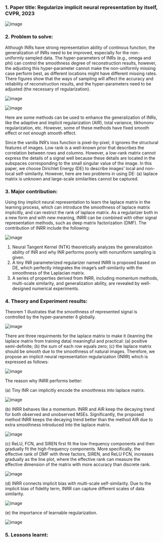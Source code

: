 ### 1. Paper title: Regularize implicit neural representation by itself, CVPR, 2023 
![image](https://github.com/user-attachments/assets/213b0bb2-a8b7-428c-8a8f-5de6e8f9e0a9)
### 2. Problem to solve:
Although INRs have strong representation ability of continous function, the generalization of INRs need to be improved, especially for the non-uniformly sampled data. The hyper-parameters of INRs (e.g., omega and phi) can control the smoothness degree of reconstruction results, however, the adjusting this hyper-parameter cannot make the non-uniformly missing case perform best, as different locations might have different missing rates. There figures show that the ways of sampling will affect the accuracy and reliability of reconstruction results, and the hyper-parameters need to be adjusted (the necessary of regularization). 

![image](https://github.com/user-attachments/assets/84c05c97-47a5-4407-971d-b87ebbf7df96)

![image](https://github.com/user-attachments/assets/bfe4a6e5-f53b-4862-a5fd-9ed39c0522c0)

Here are some methods can be used to enhance the generalization of INRs, like the adaptive and implicit regularization (AIR), total variance, tikhononv regularization, etc. However, some of these methods have fixed smooth effect or not enough smooth effect. 

Since the vanilla INR’s loss function is pixel-by-pixel, it ignores the structural features of images. Low rank is a well-known prior that describes the correlation between rows and columns. However, a low-rank matrix cannot express the details of a signal well because these details are located in the subspaces corresponding to the small singular value of the image. In this paper, we choose Dirichlet Energy (DE) to describe images’ local and non-local self-similarity. However, here are two problems in using DE: (a) laplace matrix is unknown and large-scale similarities cannot be captured. 

### 3. Major contribution:

Using tiny implicit neural representation to learn the laplace matrix in the learning process, which can introduce the smoothness of laplace matrix implicitly, and can restrict the rank of laplace matrix. As a regularizer both in a new form and with new meaning, INRR can be combined with other signal representation methods, such as deep matrix factorization (DMF). The contribution of INRR include the following:

![image](https://github.com/user-attachments/assets/7b1e9003-2fef-4919-9924-46dec7991ee1)

1. Neural Tangent Kernel (NTK) theoretically analyzes the generalization ability of INR and why INR performs poorly with nonuniform sampling is given.
2.  A tiny INR parameterized regularizer named INRR is proposed based on DE, which perfectly integrates the image’s self-similarity with the smoothness of the Laplacian matrix.
3.  A series of properties derived from INRR, including momentum methods, multi-scale similarity, and generalization ability, are revealed by well-designed numerical experiments. 

### 4. Theory and Experiment results:
Theorem 1 illustrates that the smoothness of represented signal is controlled by the hyper-parameter δ globally.

![image](https://github.com/user-attachments/assets/e6aa563a-0e83-4f03-a93c-fa44c70456db)

There are three requirments for the laplace matrix to make it (leanring the laplace matrix from training data) meaningful and practical: (a) positive semi-definite; (b) the sum of each row equals zero; (c) the laplace matrix should be smooth due to the smoothness of natural images. Therefore, we propose an implicit neural representation regularization (INRR) which is expressed as follows:  

![image](https://github.com/user-attachments/assets/e0e210f1-5705-4e39-a5e6-a25c164e3a75)


The reason why INRR performs better:

(a) Tiny INR can implicitly encode the smoothness into laplace matrix. 

![image](https://github.com/user-attachments/assets/c9b42151-dc34-4f3c-9a4e-c4d455948874)


(b) INRR behaves like a momentum. INRR and AIR keep the decaying trend for both observed and unobserved MSEs. Significantly, the proposed method INRR keeps the decaying trend better than the method AIR due to extra smoothness introduced into the laplace matrix.

![image](https://github.com/user-attachments/assets/c869f789-99f8-4fea-989e-1e31b4720759)


(c)  ReLU, FCN, and SIREN first fit the low-frequency components and then gradually fit the high-frequency components. More specifically, the effective rank of DMF with three factors, SIREN, and ReLU FCN, increases gradually as the line plot, where the effective rank can measure the effective dimension of the matrix with more accuracy than discrete rank.  

![image](https://github.com/user-attachments/assets/93b0db8e-aacc-4b28-87be-f183199ca4f5)


(d) INRR connects implicit bias with multi-scale self-similarity. Due to the implicit bias of fidelity term, INRR can capture different scales of data similarity. 

![image](https://github.com/user-attachments/assets/bf5da8f6-9dda-4f4e-bce6-658caa434b3d)


(e) the importance of learnable regularization.

![image](https://github.com/user-attachments/assets/52cf404c-3af4-440e-8476-1482e10b5dcc)

### 5. Lessons learnt:
